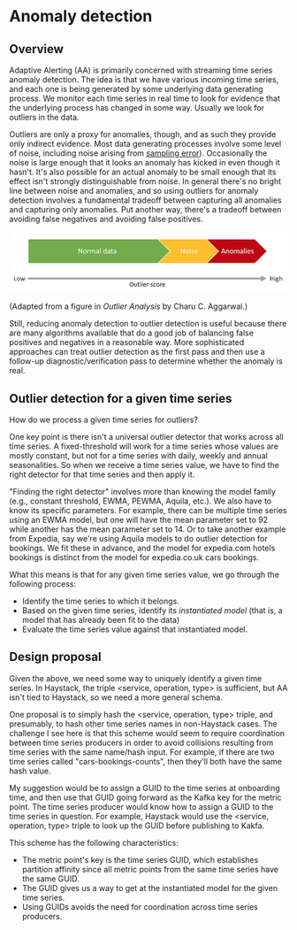 # Anomaly detection

## Overview

Adaptive Alerting (AA) is primarily concerned with streaming time series anomaly detection. The
idea is that we have various incoming time series, and each one is being generated by some
underlying data generating process. We monitor each time series in real time to look for evidence
that the underlying process has changed in some way. Usually we look for outliers in the data.

Outliers are only a proxy for anomalies, though, and as such they provide only indirect
evidence. Most data generating processes involve some level of noise, including noise arising
from [sampling error](https://en.wikipedia.org/wiki/Sampling_error)). Occasionally the noise is
large enough that it looks an anomaly has kicked in even though it hasn't. It's also possible
for an actual anomaly to be small enough that its effect isn't strongly distinguishable from
noise. In general there's no bright line between noise and anomalies, and so using outliers for
anomaly detection involves a fundamental tradeoff between capturing all anomalies and capturing
only anomalies. Put another way, there's a tradeoff between avoiding false negatives and
avoiding false positives. 

![Normal data, noise and anomalies](../images/normal-noise-anomaly.png)

(Adapted from a figure in _Outlier Analysis_ by Charu C. Aggarwal.)

Still, reducing anomaly detection to outlier detection is useful because there are many
algorithms available that do a good job of balancing false positives and negatives in a
reasonable way. More sophisticated approaches can treat outlier detection as the first pass
and then use a follow-up diagnostic/verification pass to determine whether the anomaly is real.

## Outlier detection for a given time series

How do we process a given time series for outliers?

One key point is there isn't a universal outlier detector that works across all time series.
A fixed-threshold will work for a time series whose values are mostly constant, but not for a
time series with daily, weekly and annual seasonalities. So when we receive a time series value,
we have to find the right detector for that time series and then apply it.

"Finding the right detector" involves more than knowing the model family (e.g., constant
threshold, EWMA, PEWMA, Aquila, etc.). We also have to know its specific parameters. For
example, there can be multiple time series using an EWMA model, but one will have the mean
parameter set to 92 while another has the mean parameter set to 14. Or to take another example
from Expedia, say we're using Aquila models to do outlier detection for bookings. We fit these
in advance, and the model for expedia.com hotels bookings is distinct from the model for
expedia.co.uk cars bookings.

What this means is that for any given time series value, we go through the following process:

- Identify the time series to which it belongs.
- Based on the given time series, identify its _instantiated model_ (that is, a model that has
  already been fit to the data)
- Evaluate the time series value against that instantiated model.

## Design proposal

Given the above, we need some way to uniquely identify a given time series. In Haystack, the
triple <service, operation, type> is sufficient, but AA isn't tied to Haystack, so we need a
more general schema.

One proposal is to simply hash the <service, operation, type> triple, and presumably, to hash
other time series names in non-Haystack cases. The challenge I see here is that this scheme
would seem to require coordination between time series producers in order to avoid collisions
resulting from time series with the same name/hash input. For example, if there are two time
series called "cars-bookings-counts", then they'll both have the same hash value.

My suggestion would be to assign a GUID to the time series at onboarding time, and then use that
GUID going forward as the Kafka key for the metric point. The time series producer would know
how to assign a GUID to the time series in question. For example, Haystack would use the
<service, operation, type> triple to look up the GUID before publishing to Kakfa.

This scheme has the following characteristics:

- The metric point's key is the time series GUID, which establishes partition affinity since
  all metric points from the same time series have the same GUID.
- The GUID gives us a way to get at the instantiated model for the given time series.
- Using GUIDs avoids the need for coordination across time series producers.
